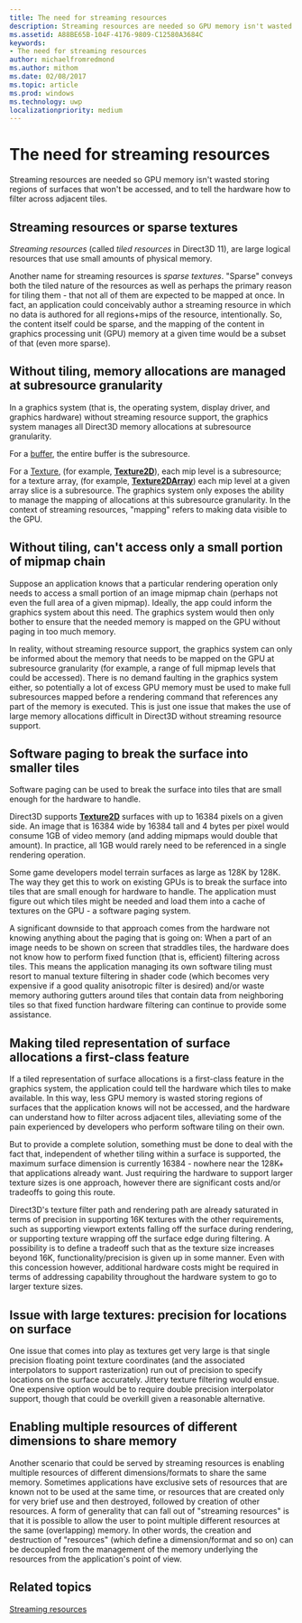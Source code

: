 ```yaml
---
title: The need for streaming resources
description: Streaming resources are needed so GPU memory isn't wasted storing regions of surfaces that won't be accessed, and to tell the hardware how to filter across adjacent tiles.
ms.assetid: A88BE65B-104F-4176-9809-C12580A3684C
keywords:
- The need for streaming resources
author: michaelfromredmond
ms.author: mithom
ms.date: 02/08/2017
ms.topic: article
ms.prod: windows
ms.technology: uwp
localizationpriority: medium
---
```


# The need for streaming resources


Streaming resources are needed so GPU memory isn't wasted storing regions of surfaces that won't be accessed, and to tell the hardware how to filter across adjacent tiles.

## <span id="Streaming_resources_or_sparse_textures"></span><span id="streaming_resources_or_sparse_textures"></span><span id="STREAMING_RESOURCES_OR_SPARSE_TEXTURES"></span>Streaming resources or sparse textures


*Streaming resources* (called *tiled resources* in Direct3D 11), are large logical resources that use small amounts of physical memory.

Another name for streaming resources is *sparse textures*. "Sparse" conveys both the tiled nature of the resources as well as perhaps the primary reason for tiling them - that not all of them are expected to be mapped at once. In fact, an application could conceivably author a streaming resource in which no data is authored for all regions+mips of the resource, intentionally. So, the content itself could be sparse, and the mapping of the content in graphics processing unit (GPU) memory at a given time would be a subset of that (even more sparse).

## <span id="Without_tiling__memory_allocations_are_managed_at_subresource_granularity"></span><span id="without_tiling__memory_allocations_are_managed_at_subresource_granularity"></span><span id="WITHOUT_TILING__MEMORY_ALLOCATIONS_ARE_MANAGED_AT_SUBRESOURCE_GRANULARITY"></span>Without tiling, memory allocations are managed at subresource granularity


In a graphics system (that is, the operating system, display driver, and graphics hardware) without streaming resource support, the graphics system manages all Direct3D memory allocations at subresource granularity.

For a [buffer](introduction-to-buffers.md), the entire buffer is the subresource.

For a [Texture](textures.md), (for example, [**Texture2D**](https://msdn.microsoft.com/library/windows/desktop/ff471525)), each mip level is a subresource; for a texture array, (for example, [**Texture2DArray**](https://msdn.microsoft.com/library/windows/desktop/ff471526)) each mip level at a given array slice is a subresource. The graphics system only exposes the ability to manage the mapping of allocations at this subresource granularity. In the context of streaming resources, "mapping" refers to making data visible to the GPU.

## <span id="Without_tiling__can_t_access_only_a_small_portion_of_mipmap_chain"></span><span id="without_tiling__can_t_access_only_a_small_portion_of_mipmap_chain"></span><span id="WITHOUT_TILING__CAN_T_ACCESS_ONLY_A_SMALL_PORTION_OF_MIPMAP_CHAIN"></span>Without tiling, can't access only a small portion of mipmap chain


Suppose an application knows that a particular rendering operation only needs to access a small portion of an image mipmap chain (perhaps not even the full area of a given mipmap). Ideally, the app could inform the graphics system about this need. The graphics system would then only bother to ensure that the needed memory is mapped on the GPU without paging in too much memory.

In reality, without streaming resource support, the graphics system can only be informed about the memory that needs to be mapped on the GPU at subresource granularity (for example, a range of full mipmap levels that could be accessed). There is no demand faulting in the graphics system either, so potentially a lot of excess GPU memory must be used to make full subresources mapped before a rendering command that references any part of the memory is executed. This is just one issue that makes the use of large memory allocations difficult in Direct3D without streaming resource support.

## <span id="Software_paging_to_break_the_surface_into_smaller_tiles"></span><span id="software_paging_to_break_the_surface_into_smaller_tiles"></span><span id="SOFTWARE_PAGING_TO_BREAK_THE_SURFACE_INTO_SMALLER_TILES"></span>Software paging to break the surface into smaller tiles


Software paging can be used to break the surface into tiles that are small enough for the hardware to handle.

Direct3D supports [**Texture2D**](https://msdn.microsoft.com/library/windows/desktop/ff471525) surfaces with up to 16384 pixels on a given side. An image that is 16384 wide by 16384 tall and 4 bytes per pixel would consume 1GB of video memory (and adding mipmaps would double that amount). In practice, all 1GB would rarely need to be referenced in a single rendering operation.

Some game developers model terrain surfaces as large as 128K by 128K. The way they get this to work on existing GPUs is to break the surface into tiles that are small enough for hardware to handle. The application must figure out which tiles might be needed and load them into a cache of textures on the GPU - a software paging system.

A significant downside to that approach comes from the hardware not knowing anything about the paging that is going on: When a part of an image needs to be shown on screen that straddles tiles, the hardware does not know how to perform fixed function (that is, efficient) filtering across tiles. This means the application managing its own software tiling must resort to manual texture filtering in shader code (which becomes very expensive if a good quality anisotropic filter is desired) and/or waste memory authoring gutters around tiles that contain data from neighboring tiles so that fixed function hardware filtering can continue to provide some assistance.

## <span id="Making_tiled_representation_of_surface_allocations_a_first-class_feature"></span><span id="making_tiled_representation_of_surface_allocations_a_first-class_feature"></span><span id="MAKING_TILED_REPRESENTATION_OF_SURFACE_ALLOCATIONS_A_FIRST-CLASS_FEATURE"></span>Making tiled representation of surface allocations a first-class feature


If a tiled representation of surface allocations is a first-class feature in the graphics system, the application could tell the hardware which tiles to make available. In this way, less GPU memory is wasted storing regions of surfaces that the application knows will not be accessed, and the hardware can understand how to filter across adjacent tiles, alleviating some of the pain experienced by developers who perform software tiling on their own.

But to provide a complete solution, something must be done to deal with the fact that, independent of whether tiling within a surface is supported, the maximum surface dimension is currently 16384 - nowhere near the 128K+ that applications already want. Just requiring the hardware to support larger texture sizes is one approach, however there are significant costs and/or tradeoffs to going this route.

Direct3D's texture filter path and rendering path are already saturated in terms of precision in supporting 16K textures with the other requirements, such as supporting viewport extents falling off the surface during rendering, or supporting texture wrapping off the surface edge during filtering. A possibility is to define a tradeoff such that as the texture size increases beyond 16K, functionality/precision is given up in some manner. Even with this concession however, additional hardware costs might be required in terms of addressing capability throughout the hardware system to go to larger texture sizes.

## <span id="Issue_with_large_textures__precision_for_locations_on_surface"></span><span id="issue_with_large_textures__precision_for_locations_on_surface"></span><span id="ISSUE_WITH_LARGE_TEXTURES__PRECISION_FOR_LOCATIONS_ON_SURFACE"></span>Issue with large textures: precision for locations on surface


One issue that comes into play as textures get very large is that single precision floating point texture coordinates (and the associated interpolators to support rasterization) run out of precision to specify locations on the surface accurately. Jittery texture filtering would ensue. One expensive option would be to require double precision interpolator support, though that could be overkill given a reasonable alternative.

## <span id="Enabling_multiple_resources_of_different_dimensions_to_share_memory"></span><span id="enabling_multiple_resources_of_different_dimensions_to_share_memory"></span><span id="ENABLING_MULTIPLE_RESOURCES_OF_DIFFERENT_DIMENSIONS_TO_SHARE_MEMORY"></span>Enabling multiple resources of different dimensions to share memory


Another scenario that could be served by streaming resources is enabling multiple resources of different dimensions/formats to share the same memory. Sometimes applications have exclusive sets of resources that are known not to be used at the same time, or resources that are created only for very brief use and then destroyed, followed by creation of other resources. A form of generality that can fall out of "streaming resources" is that it is possible to allow the user to point multiple different resources at the same (overlapping) memory. In other words, the creation and destruction of "resources" (which define a dimension/format and so on) can be decoupled from the management of the memory underlying the resources from the application's point of view.

## <span id="related-topics"></span>Related topics


[Streaming resources](streaming-resources.md)

 

 




